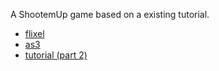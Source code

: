 A ShootemUp game based on a existing tutorial.
 
 * [flixel](http://flixel.org/)
 * [as3](http://wicd.sourceforge.net/)
 * [tutorial (part 2)](http://www.photonstorm.com/)
